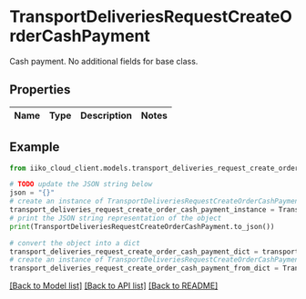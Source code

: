 # TransportDeliveriesRequestCreateOrderCashPayment

Cash payment.   <remarks>  No additional fields for base class.  </remarks>

## Properties

Name | Type | Description | Notes
------------ | ------------- | ------------- | -------------

## Example

```python
from iiko_cloud_client.models.transport_deliveries_request_create_order_cash_payment import TransportDeliveriesRequestCreateOrderCashPayment

# TODO update the JSON string below
json = "{}"
# create an instance of TransportDeliveriesRequestCreateOrderCashPayment from a JSON string
transport_deliveries_request_create_order_cash_payment_instance = TransportDeliveriesRequestCreateOrderCashPayment.from_json(json)
# print the JSON string representation of the object
print(TransportDeliveriesRequestCreateOrderCashPayment.to_json())

# convert the object into a dict
transport_deliveries_request_create_order_cash_payment_dict = transport_deliveries_request_create_order_cash_payment_instance.to_dict()
# create an instance of TransportDeliveriesRequestCreateOrderCashPayment from a dict
transport_deliveries_request_create_order_cash_payment_from_dict = TransportDeliveriesRequestCreateOrderCashPayment.from_dict(transport_deliveries_request_create_order_cash_payment_dict)
```
[[Back to Model list]](../README.md#documentation-for-models) [[Back to API list]](../README.md#documentation-for-api-endpoints) [[Back to README]](../README.md)


